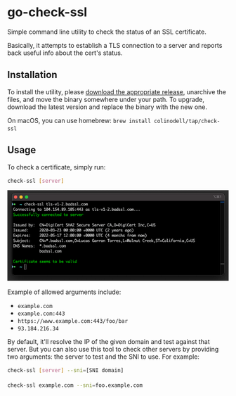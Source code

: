 # go-check-ssl

Simple command line utility to check the status of an SSL certificate.

Basically, it attempts to establish a TLS connection to a server and reports back useful info about the cert's status.

## Installation

To install the utility, please [download the appropriate release](https://github.com/colinodell/go-check-ssl/releases), unarchive the files, and move the binary somewhere under your path.
To upgrade, download the latest version and replace the binary with the new one.

On macOS, you can use homebrew: `brew install colinodell/tap/check-ssl`

## Usage

To check a certificate, simply run:

```bash
check-ssl [server]
```

![](screenshot.png)

Example of allowed arguments include:

 - `example.com`
 - `example.com:443`
 - `https://www.example.com:443/foo/bar`
 - `93.184.216.34`

By default, it'll resolve the IP of the given domain and test against that server.  But you can also use this tool to check other servers by providing two arguments: the server to test and the SNI to use.  For example:

```bash
check-ssl [server] --sni=[SNI domain]

check-ssl example.com --sni=foo.example.com
```
